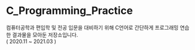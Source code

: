 # C_Programming_Practice
컴퓨터공학과 편입학 및 전공 입문을 대비하기 위해 C언어로 간단하게 프로그래밍 연습한 결과물을 모아둔 저장소입니다.<br>
( 2020.11 ~ 2021.03 )
